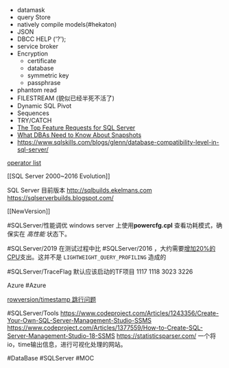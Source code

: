





- datamask 
- query Store
- natively compile models(#hekaton)
- JSON
- DBCC HELP ('?');
- service broker
- Encryption
	- certificate
	- database
	- symmetric key
	- passphrase
- phantom read
- FILESTREAM   (貌似已经半死不活了)
- Dynamic SQL Pivot
- Sequences
- TRY/CATCH
- [The Top Feature Requests for SQL Server](https://www.brentozar.com/archive/2022/05/the-top-feature-requests-for-sql-server/)
- [What DBAs Need to Know About Snapshots](https://www.brentozar.com/archive/2022/04/what-dbas-need-to-know-about-snapshots/)
- https://www.sqlskills.com/blogs/glenn/database-compatibility-level-in-sql-server/


[operator list](https://sqlserverfast.com/epr/operator-list/)


[[SQL Server 2000~2016 Evolution]]

SQL Server 目前版本
http://sqlbuilds.ekelmans.com 
https://sqlserverbuilds.blogspot.com/ 

[[NewVersion]]


#SQLServer/性能调优
windows server 上使用**powercfg.cpl** 查看功耗模式，确保实在 _高性能_ 状态下。

#SQLServer/2019  在测试过程中比 #SQLServer/2016 ，大约需要[增加20%的CPU](https://www.brentozar.com/archive/2023/03/is-sql-server-2019-more-cpu-intensive-than-sql-server-2016/)支出。这并不是 `LIGHTWEIGHT_QUERY_PROFILING` 造成的 

#SQLServer/TraceFlag
默认应该启动的TF项目
1117
1118
3023
3226


Azure #Azure

[rowversion/timestamp 跳行问题](https://blog.sqlxdetails.com/rowversion-timestamp-skipping-rows-problem/)


#SQLServer/Tools
https://www.codeproject.com/Articles/1243356/Create-Your-Own-SQL-Server-Management-Studio-SSMS
https://www.codeproject.com/Articles/1377559/How-to-Create-SQL-Server-Management-Studio-18-SSMS
https://statisticsparser.com/   一个将io，time输出信息，进行可视化处理的网站。



#DataBase #SQLServer #MOC 



